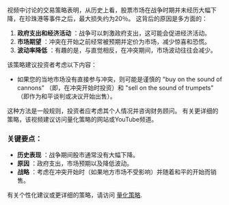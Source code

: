 视频中讨论的交易策略表明，从历史上看，股票市场在战争时期并未经历大幅下降，在珍珠港等事件之后，最大损失约为20％。 这背后的原因是多方面的：

1. **政府支出和经济活动** ：战争可以刺激政府支出，这可能会促进经济活动。
2. **市场期望** ：冲突在开始之前经常被预期并定价为市场，减少惊喜和恐慌。
3. **波动率降低** ：有趣的是，与直觉相反，在冲突期间，市场波动往往会减少。

该策略建议投资者考虑以下内容：

- 如果您的当地市场没有直接参与冲突，则可能是谨慎的 "buy on the sound of cannons" （即，在冲突开始时投资）和 "sell on the sound of trumpets" （即作为和平谈判或决议开始出售）。

这种方法是一般规则，投资者应考虑其个人情况并咨询财务顾问。 有关更详细的策略，该视频建议访问量化策略的网站或YouTube频道。

### 关键要点：
- **历史表现** ：战争期间股市通常没有大幅下降。
- **原因** ：政府支出，市场预期以及降低波动。
- **战略** ：考虑在冲突开始时（如果地方市场不受影响）并随着和平的开始而销售。

有关个性化建议或更详细的策略，请访问 [量化策略](https://www.quantifiedstrategies.com).